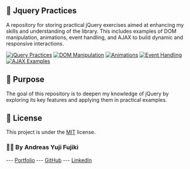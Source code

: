 <h2 id="jquery"> 🌙 Jquery Practices </h2>
A repository for storing practical jQuery exercises aimed at enhancing my skills and understanding of the library. This includes examples of DOM manipulation, animations, event handling, and AJAX to build dynamic and responsive interactions.

<p></p><p></p><p></p><p></p><p></p><p></p><p></p><p></p><p></p><p></p><p></p><p></p><p></p><p></p><p></p><p></p><p></p><p></p><p></p><p></p><p></p><p></p><p></p><p></p><p></p><p></p>
<div>

[JQUERY_PRACTICES_BADGE]: https://img.shields.io/badge/Jquery_Practices-000?style=for-the-badge&logo=jquery
[DOM_MANIPULATION_BADGE]: https://img.shields.io/badge/DOM_Manipulation-000?style=for-the-badge&logo=html5
[ANIMATIONS_BADGE]: https://img.shields.io/badge/Animations-000?style=for-the-badge&logo=css3
[EVENT_HANDLING_BADGE]: https://img.shields.io/badge/Event_Handling-000?style=for-the-badge&logo=jquery
[AJAX_BADGE]: https://img.shields.io/badge/AJAX-000?style=for-the-badge&logo=jquery&logoColor=white

[![jQuery Practices][JQUERY_PRACTICES_BADGE]](./README.md)
[![DOM Manipulation][DOM_MANIPULATION_BADGE]](./examples/dom-manipulation.md)
[![Animations][ANIMATIONS_BADGE]](./examples/animations.md)
[![Event Handling][EVENT_HANDLING_BADGE]](./examples/event-handling.md)
[![AJAX Examples][AJAX_BADGE]](./examples/ajax.md)

</div>

<h2 id="purpose">🚀 Purpose </h2>
The goal of this repository is to deepen my knowledge of jQuery by exploring its key features and applying them in practical examples.

<h2 id="license">📃 License</h2>

This project is under the [MIT](./LICENSE) license.

<h3 id="copyright">🧑‍💻 By Andreas Yuji Fujiki</h3>

--- [Portfolio](https://andreas-yuji-fujiki.github.io/portfolio) --- [GitHub](https://github.com/andreas-yuji-fujiki) --- [LinkedIn](www.linkedin.com/in/andreas-yuji-fujiki-a08633321)
